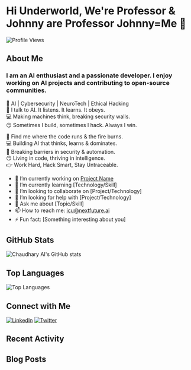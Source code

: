 # Hi Underworld, We're Professor & Johnny are Professor Johnny=Me 👋

![Profile Views](https://komarev.com/ghpvc/?username=chaudharyai&color=blue)

## About Me

### I am an AI enthusiast and a passionate developer. I enjoy working on AI projects and contributing to open-source communities.

🚀 AI | Cybersecurity | NeuroTech | Ethical Hacking  
🧠 I talk to AI. It listens. It learns. It obeys.  
💻 Making machines think, breaking security walls.  
😏 Sometimes I build, sometimes I hack. Always I win.

📍 Find me where the code runs & the fire burns.  
💻 Building AI that thinks, learns & dominates.  
🔐 Breaking barriers in security & automation.  
😏 Living in code, thriving in intelligence.  
👉 Work Hard, Hack Smart, Stay Untraceable.

- 🔭 I’m currently working on [Project Name](#)
- 🌱 I’m currently learning [Technology/Skill]
- 👯 I’m looking to collaborate on [Project/Technology]
- 🤔 I’m looking for help with [Project/Technology]
- 💬 Ask me about [Topic/Skill]
- 📫 How to reach me: [icu@nextfuture.ai](mailto:icu@nextfuture.ai)
- ⚡ Fun fact: [Something interesting about you]

## GitHub Stats

![Chaudhary AI's GitHub stats](https://github-readme-stats.vercel.app/api?username=chaudharyai&show_icons=true&theme=radical)

## Top Languages

![Top Languages](https://github-readme-stats.vercel.app/api/top-langs/?username=chaudharyai&layout=compact&theme=radical)

## Connect with Me

[![LinkedIn](https://img.shields.io/badge/LinkedIn-0077B5?style=for-the-badge&logo=linkedin&logoColor=white)](https://linkedin.com/in/your-linkedin-profile)
[![Twitter](https://img.shields.io/badge/Twitter-1DA1F2?style=for-the-badge&logo=twitter&logoColor=white)](https://twitter.com/your-twitter-profile)

## Recent Activity

<!--START_SECTION:activity-->
<!--END_SECTION:activity-->

## Blog Posts

<!-- BLOG-POST-LIST:START -->
<!-- BLOG-POST-LIST:END -->
